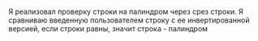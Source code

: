 Я реализовал проверку строки на палиндром через срез строки. Я сравниваю введенную пользователем строку с ее инвертированной версией, если строки равны, значит строка - палиндром 
 
